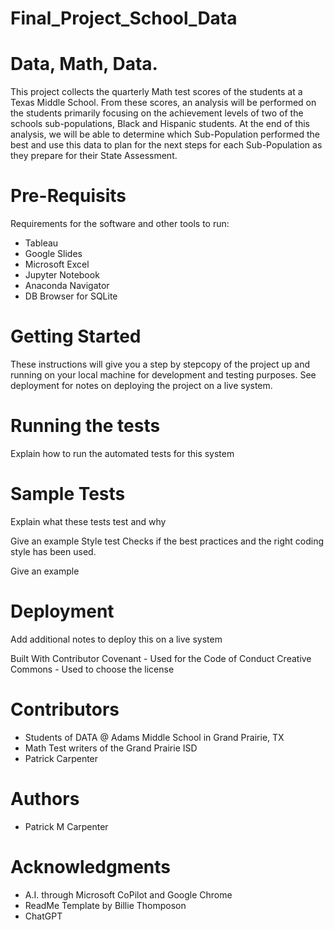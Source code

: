 # Final_Project_School_Data

# Data, Math, Data.
This project collects the quarterly Math test scores of the students at a Texas Middle School. 
From these scores, an analysis will be performed on the students primarily focusing on the achievement levels of two of the schools sub-populations, Black and Hispanic students. At the end of this analysis, we will be able to determine which Sub-Population performed the best and use this data to plan for the next steps for each Sub-Population as they prepare for their State Assessment. 

# Pre-Requisits 
Requirements for the software and other tools to run:

- Tableau
- Google Slides
- Microsoft Excel
- Jupyter Notebook
- Anaconda Navigator 
- DB Browser for SQLite
  

# Getting Started
These instructions will give you a step by stepcopy of the project up and running on your local machine for development and testing purposes. See deployment for notes on deploying the project on a live system.

# Running the tests
Explain how to run the automated tests for this system

# Sample Tests
Explain what these tests test and why

Give an example
Style test
Checks if the best practices and the right coding style has been used.

Give an example
# Deployment
Add additional notes to deploy this on a live system

Built With
Contributor Covenant - Used for the Code of Conduct
Creative Commons - Used to choose the license

# Contributors
- Students of DATA @ Adams Middle School in Grand Prairie, TX
- Math Test writers of the Grand Prairie ISD
- Patrick Carpenter

# Authors
- Patrick M Carpenter

# Acknowledgments
- A.I. through Microsoft CoPilot and Google Chrome
- ReadMe Template by Billie Thomposon
- ChatGPT
